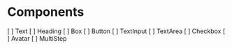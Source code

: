 # Components

[ ] Text
[ ] Heading
[ ] Box
[ ] Button
[ ] TextInput
[ ] TextArea
[ ] Checkbox
[ ] Avatar
[ ] MultiStep